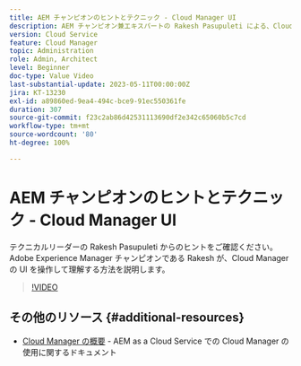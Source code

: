 ```yaml
---
title: AEM チャンピオンのヒントとテクニック - Cloud Manager UI
description: AEM チャンピオン兼エキスパートの Rakesh Pasupuleti による、Cloud Manager の UI の使用方法に関するヒントをご覧ください。
version: Cloud Service
feature: Cloud Manager
topic: Administration
role: Admin, Architect
level: Beginner
doc-type: Value Video
last-substantial-update: 2023-05-11T00:00:00Z
jira: KT-13230
exl-id: a89860ed-9ea4-494c-bce9-91ec550361fe
duration: 307
source-git-commit: f23c2ab86d42531113690df2e342c65060b5c7cd
workflow-type: tm+mt
source-wordcount: '80'
ht-degree: 100%

---
```


# AEM チャンピオンのヒントとテクニック - Cloud Manager UI

テクニカルリーダーの Rakesh Pasupuleti からのヒントをご確認ください。Adobe Experience Manager チャンピオンである Rakesh が、Cloud Manager の UI を操作して理解する方法を説明します。

>[!VIDEO](https://video.tv.adobe.com/v/3419298?quality=12&learn=on)

## その他のリソース {#additional-resources}

* [Cloud Manager の概要](https://experienceleague.adobe.com/docs/experience-manager-cloud-service/content/onboarding/concepts/cloud-manager-introduction.html?lang=ja) - AEM as a Cloud Service での Cloud Manager の使用に関するドキュメント
